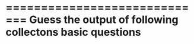 =============================
Guess the output of following collectons basic questions
===================================